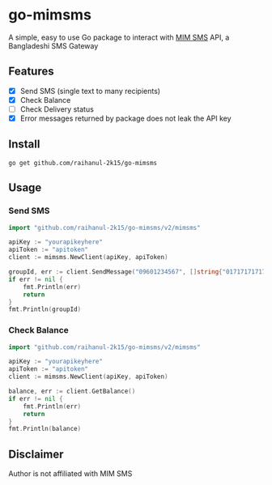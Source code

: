 # go-mimsms

A simple, easy to use Go package to interact with [MIM SMS](https://www.mimsms.com/) API, a Bangladeshi SMS Gateway

## Features

-   [x] Send SMS (single text to many recipients)
-   [x] Check Balance
-   [ ] Check Delivery status
-   [x] Error messages returned by package does not leak the API key

## Install

```
go get github.com/raihanul-2k15/go-mimsms
```

## Usage

### Send SMS

```go
import "github.com/raihanul-2k15/go-mimsms/v2/mimsms"

apiKey := "yourapikeyhere"
apiToken := "apitoken"
client := mimsms.NewClient(apiKey, apiToken)

groupId, err := client.SendMessage("09601234567", []string{"01717171717"}, "Hello World")
if err != nil {
    fmt.Println(err)
    return
}
fmt.Println(groupId)
```

### Check Balance

```go
import "github.com/raihanul-2k15/go-mimsms/v2/mimsms"

apiKey := "yourapikeyhere"
apiToken := "apitoken"
client := mimsms.NewClient(apiKey, apiToken)

balance, err := client.GetBalance()
if err != nil {
    fmt.Println(err)
    return
}
fmt.Println(balance)
```

## Disclaimer

Author is not affiliated with MIM SMS
